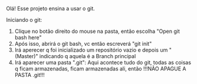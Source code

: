 Olá! Esse projeto ensina a usar o git.

Iniciando o git:

1. Clique no botão direito do mouse na pasta, então escolha "Open git bash here"
2. Após isso, abrirá o git bash, vc então escreverá "git init"
3. Irá aperecer q foi inicializado um repositório vazio e depois um "(Master)" indicando q aquela é a Branch principal
4. Irá aparecer uma pasta ".git": Aqui acontece tudo do git, todas as coisas q ficam armazenadas, ficam armazenadas ali, então !!!NÃO APAGUE A PASTA .git!!!


